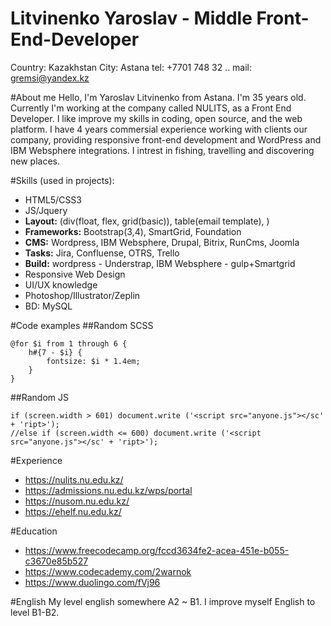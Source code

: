 # Litvinenko Yaroslav - Middle Front-End-Developer
Country: Kazakhstan
City: Astana
tel: +7701 748 32 ..
mail: gremsi@yandex.kz

#About me
Hello, 
I'm Yaroslav Litvinenko from Astana. I'm 35 years old. 
Currently I'm working at the company called NULITS, as a Front End Developer. 
I like improve my skills in coding, open source, and the web platform. 
I have 4 years commersial experience working with clients our company, providing responsive front-end development and WordPress and IBM Websphere integrations.
I intrest in fishing, travelling and discovering new places.

#Skills (used in projects):
 - HTML5/CSS3
 - JS/Jquery
 - **Layout:** (div(float, flex, grid(basic)), table(email template), )
 - **Frameworks:** Bootstrap(3,4), SmartGrid, Foundation
 - **CMS:** Wordpress, IBM Websphere, Drupal, Bitrix, RunCms, Joomla
 - **Tasks:** Jira, Confluense, OTRS, Trello
 - **Build:** wordpress - Understrap, IBM Websphere - gulp+Smartgrid
 - Responsive Web Design
 - UI/UX knowledge 
 - Photoshop/Illustrator/Zeplin
 - BD: MySQL


#Code examples
##Random SCSS
```
@for $i from 1 through 6 {
    h#{7 - $i} {
        fontsize: $i * 1.4em;
    }
}
```
##Random JS

```
if (screen.width > 601) document.write ('<script src="anyone.js"></sc' + 'ript>');
//else if (screen.width <= 600) document.write ('<script src="anyone.js"></sc' + 'ript>'); 
```

#Experience
* https://nulits.nu.edu.kz/
* https://admissions.nu.edu.kz/wps/portal
* https://nusom.nu.edu.kz/
* https://ehelf.nu.edu.kz/

#Education
* https://www.freecodecamp.org/fccd3634fe2-acea-451e-b055-c3670e85b527
* https://www.codecademy.com/2warnok
* https://www.duolingo.com/fVj96

#English
My level english somewhere A2 ~ B1. I improve myself English to level B1-B2.

